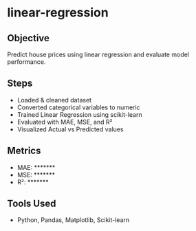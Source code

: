 # linear-regression
## Objective
Predict house prices using linear regression and evaluate model performance.

## Steps
- Loaded & cleaned dataset
- Converted categorical variables to numeric
- Trained Linear Regression using scikit-learn
- Evaluated with MAE, MSE, and R²
- Visualized Actual vs Predicted values

## Metrics
- MAE: *******
- MSE: *******
- R²:  *******

## Tools Used
- Python, Pandas, Matplotlib, Scikit-learn
